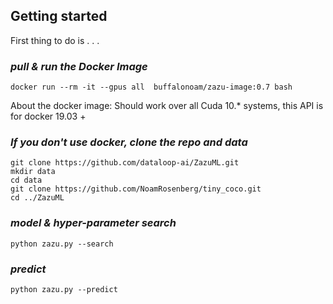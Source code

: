 ## Getting started

First thing to do is . . .  

### *pull & run the Docker Image*
```
docker run --rm -it --gpus all  buffalonoam/zazu-image:0.7 bash
```
About the docker image: Should work over all Cuda 10.* systems, this API is for docker 19.03 +

### *If you don't use docker, clone the repo and data*
```
git clone https://github.com/dataloop-ai/ZazuML.git
mkdir data
cd data
git clone https://github.com/NoamRosenberg/tiny_coco.git
cd ../ZazuML
```

### *model & hyper-parameter search*
```
python zazu.py --search
```

### *predict*
```
python zazu.py --predict
```
